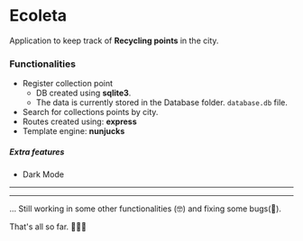 # Ecoleta
Application to keep track of **Recycling points** in the city.

### Functionalities
- Register collection point
  - DB created using **sqlite3**. 
  - The data is currently stored in the Database folder. `database.db` file.
- Search for collections points by city.
- Routes created using: **express**
- Template engine: **nunjucks**

##### Extra features
- Dark Mode
---

--- 
... Still working in some other functionalities (🤓) and fixing some bugs(🐛).

That's all so far. 👨🏻‍💻
